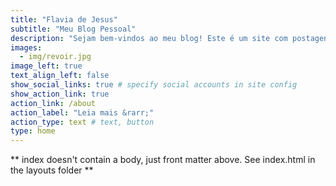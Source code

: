```yaml
---
title: "Flavia de Jesus"
subtitle: "Meu Blog Pessoal"
description: "Sejam bem-vindos ao meu blog! Este é um site com postagens de análises estatísticas."
images:
  - img/revoir.jpg
image_left: true
text_align_left: false
show_social_links: true # specify social accounts in site config
show_action_link: true
action_link: /about
action_label: "Leia mais &rarr;"
action_type: text # text, button
type: home
---
```


** index doesn't contain a body, just front matter above.
See index.html in the layouts folder **
